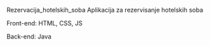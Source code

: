 Rezervacija_hotelskih_soba
Aplikacija za rezervisanje hotelskih soba

Front-end: HTML, CSS, JS

Back-end: Java
